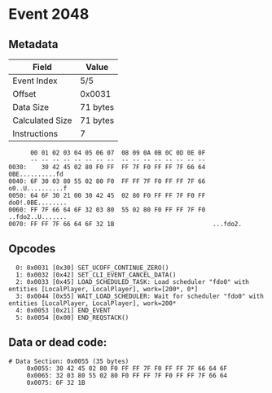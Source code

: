 # Event 2048

## Metadata

| Field           | Value    |
|-----------------|----------|
| Event Index     | 5/5      |
| Offset          | 0x0031   |
| Data Size       | 71 bytes |
| Calculated Size | 71 bytes |
| Instructions    | 7        |

```
      00 01 02 03 04 05 06 07  08 09 0A 0B 0C 0D 0E 0F
      -- -- -- -- -- -- -- --  -- -- -- -- -- -- -- --
0030:    30 42 45 02 80 F0 FF  FF 7F F0 FF FF 7F 66 64   0BE..........fd
0040: 6F 30 03 80 55 02 80 F0  FF FF 7F F0 FF FF 7F 66  o0..U..........f
0050: 64 6F 30 21 00 30 42 45  02 80 F0 FF FF 7F F0 FF  do0!.0BE........
0060: FF 7F 66 64 6F 32 03 80  55 02 80 F0 FF FF 7F F0  ..fdo2..U.......
0070: FF FF 7F 66 64 6F 32 1B                           ...fdo2.        
```

## Opcodes

```
  0: 0x0031 [0x30] SET_UCOFF_CONTINUE_ZERO()
  1: 0x0032 [0x42] SET_CLI_EVENT_CANCEL_DATA()
  2: 0x0033 [0x45] LOAD_SCHEDULED_TASK: Load scheduler "fdo0" with entities [LocalPlayer, LocalPlayer], work=[200*, 0*]
  3: 0x0044 [0x55] WAIT_LOAD_SCHEDULER: Wait for scheduler "fdo0" with entities [LocalPlayer, LocalPlayer], work=200*
  4: 0x0053 [0x21] END_EVENT
  5: 0x0054 [0x00] END_REQSTACK()
```

## Data or dead code:

```
# Data Section: 0x0055 (35 bytes)
     0x0055: 30 42 45 02 80 F0 FF FF 7F F0 FF FF 7F 66 64 6F
     0x0065: 32 03 80 55 02 80 F0 FF FF 7F F0 FF FF 7F 66 64
     0x0075: 6F 32 1B
```
